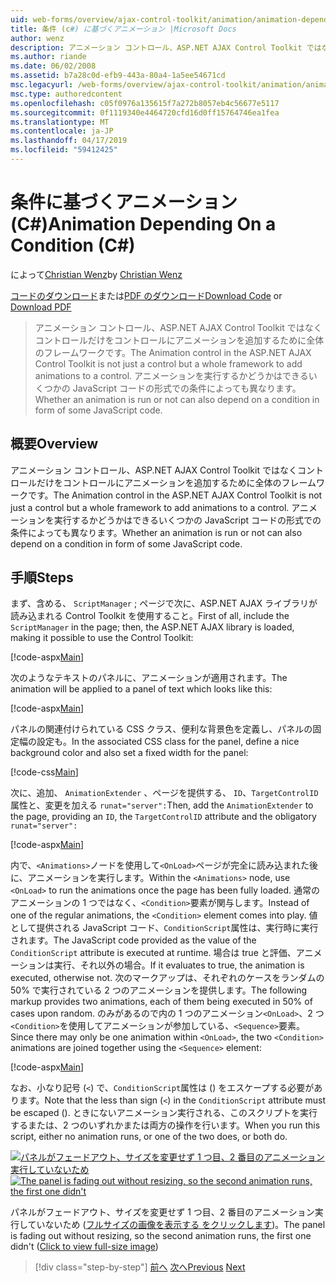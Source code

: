 ```yaml
---
uid: web-forms/overview/ajax-control-toolkit/animation/animation-depending-on-a-condition-cs
title: 条件 (c#) に基づくアニメーション |Microsoft Docs
author: wenz
description: アニメーション コントロール、ASP.NET AJAX Control Toolkit ではなくコントロールだけをコントロールにアニメーションを追加するために全体のフレームワークです。 アニメーションがかどうか.
ms.author: riande
ms.date: 06/02/2008
ms.assetid: b7a28c0d-efb9-443a-80a4-1a5ee54671cd
msc.legacyurl: /web-forms/overview/ajax-control-toolkit/animation/animation-depending-on-a-condition-cs
msc.type: authoredcontent
ms.openlocfilehash: c05f0976a135615f7a272b8057eb4c56677e5117
ms.sourcegitcommit: 0f1119340e4464720cfd16d0ff15764746ea1fea
ms.translationtype: MT
ms.contentlocale: ja-JP
ms.lasthandoff: 04/17/2019
ms.locfileid: "59412425"
---
```

# <a name="animation-depending-on-a-condition-c"></a><span data-ttu-id="1118d-104">条件に基づくアニメーション (C#)</span><span class="sxs-lookup"><span data-stu-id="1118d-104">Animation Depending On a Condition (C#)</span></span>

<span data-ttu-id="1118d-105">によって[Christian Wenz](https://github.com/wenz)</span><span class="sxs-lookup"><span data-stu-id="1118d-105">by [Christian Wenz](https://github.com/wenz)</span></span>

<span data-ttu-id="1118d-106">[コードのダウンロード](http://download.microsoft.com/download/f/9/a/f9a26acd-8df4-4484-8a18-199e4598f411/Animation4.cs.zip)または[PDF のダウンロード](http://download.microsoft.com/download/6/7/1/6718d452-ff89-4d3f-a90e-c74ec2d636a3/animation4CS.pdf)</span><span class="sxs-lookup"><span data-stu-id="1118d-106">[Download Code](http://download.microsoft.com/download/f/9/a/f9a26acd-8df4-4484-8a18-199e4598f411/Animation4.cs.zip) or [Download PDF](http://download.microsoft.com/download/6/7/1/6718d452-ff89-4d3f-a90e-c74ec2d636a3/animation4CS.pdf)</span></span>

> <span data-ttu-id="1118d-107">アニメーション コントロール、ASP.NET AJAX Control Toolkit ではなくコントロールだけをコントロールにアニメーションを追加するために全体のフレームワークです。</span><span class="sxs-lookup"><span data-stu-id="1118d-107">The Animation control in the ASP.NET AJAX Control Toolkit is not just a control but a whole framework to add animations to a control.</span></span> <span data-ttu-id="1118d-108">アニメーションを実行するかどうかはできるいくつかの JavaScript コードの形式での条件によっても異なります。</span><span class="sxs-lookup"><span data-stu-id="1118d-108">Whether an animation is run or not can also depend on a condition in form of some JavaScript code.</span></span>


## <a name="overview"></a><span data-ttu-id="1118d-109">概要</span><span class="sxs-lookup"><span data-stu-id="1118d-109">Overview</span></span>

<span data-ttu-id="1118d-110">アニメーション コントロール、ASP.NET AJAX Control Toolkit ではなくコントロールだけをコントロールにアニメーションを追加するために全体のフレームワークです。</span><span class="sxs-lookup"><span data-stu-id="1118d-110">The Animation control in the ASP.NET AJAX Control Toolkit is not just a control but a whole framework to add animations to a control.</span></span> <span data-ttu-id="1118d-111">アニメーションを実行するかどうかはできるいくつかの JavaScript コードの形式での条件によっても異なります。</span><span class="sxs-lookup"><span data-stu-id="1118d-111">Whether an animation is run or not can also depend on a condition in form of some JavaScript code.</span></span>

## <a name="steps"></a><span data-ttu-id="1118d-112">手順</span><span class="sxs-lookup"><span data-stu-id="1118d-112">Steps</span></span>

<span data-ttu-id="1118d-113">まず、含める、 `ScriptManager` ; ページで次に、ASP.NET AJAX ライブラリが読み込まれる Control Toolkit を使用すること。</span><span class="sxs-lookup"><span data-stu-id="1118d-113">First of all, include the `ScriptManager` in the page; then, the ASP.NET AJAX library is loaded, making it possible to use the Control Toolkit:</span></span>

[!code-aspx[Main](animation-depending-on-a-condition-cs/samples/sample1.aspx)]

<span data-ttu-id="1118d-114">次のようなテキストのパネルに、アニメーションが適用されます。</span><span class="sxs-lookup"><span data-stu-id="1118d-114">The animation will be applied to a panel of text which looks like this:</span></span>

[!code-aspx[Main](animation-depending-on-a-condition-cs/samples/sample2.aspx)]

<span data-ttu-id="1118d-115">パネルの関連付けられている CSS クラス、便利な背景色を定義し、パネルの固定幅の設定も。</span><span class="sxs-lookup"><span data-stu-id="1118d-115">In the associated CSS class for the panel, define a nice background color and also set a fixed width for the panel:</span></span>

[!code-css[Main](animation-depending-on-a-condition-cs/samples/sample3.css)]

<span data-ttu-id="1118d-116">次に、追加、 `AnimationExtender` 、ページを提供する、 `ID`、`TargetControlID`属性と、変更を加える `runat="server":`</span><span class="sxs-lookup"><span data-stu-id="1118d-116">Then, add the `AnimationExtender` to the page, providing an `ID`, the `TargetControlID` attribute and the obligatory `runat="server":`</span></span>

[!code-aspx[Main](animation-depending-on-a-condition-cs/samples/sample4.aspx)]

<span data-ttu-id="1118d-117">内で、`<Animations>`ノードを使用して`<OnLoad>`ページが完全に読み込まれた後に、アニメーションを実行します。</span><span class="sxs-lookup"><span data-stu-id="1118d-117">Within the `<Animations>` node, use `<OnLoad>` to run the animations once the page has been fully loaded.</span></span> <span data-ttu-id="1118d-118">通常のアニメーションの 1 つではなく、`<Condition>`要素が関与します。</span><span class="sxs-lookup"><span data-stu-id="1118d-118">Instead of one of the regular animations, the `<Condition>` element comes into play.</span></span> <span data-ttu-id="1118d-119">値として提供される JavaScript コード、`ConditionScript`属性は、実行時に実行されます。</span><span class="sxs-lookup"><span data-stu-id="1118d-119">The JavaScript code provided as the value of the `ConditionScript` attribute is executed at runtime.</span></span> <span data-ttu-id="1118d-120">場合は true と評価、アニメーションは実行、それ以外の場合。</span><span class="sxs-lookup"><span data-stu-id="1118d-120">If it evaluates to true, the animation is executed, otherwise not.</span></span> <span data-ttu-id="1118d-121">次のマークアップは、それぞれのケースをランダムの 50% で実行されている 2 つのアニメーションを提供します。</span><span class="sxs-lookup"><span data-stu-id="1118d-121">The following markup provides two animations, each of them being executed in 50% of cases upon random.</span></span> <span data-ttu-id="1118d-122">のみがあるので内の 1 つのアニメーション`<OnLoad>`、2 つ`<Condition>`を使用してアニメーションが参加している、`<Sequence>`要素。</span><span class="sxs-lookup"><span data-stu-id="1118d-122">Since there may only be one animation within `<OnLoad>`, the two `<Condition>` animations are joined together using the `<Sequence>` element:</span></span>

[!code-aspx[Main](animation-depending-on-a-condition-cs/samples/sample5.aspx)]

<span data-ttu-id="1118d-123">なお、小なり記号 (`<`) で、`ConditionScript`属性は () をエスケープする必要があります。</span><span class="sxs-lookup"><span data-stu-id="1118d-123">Note that the less than sign (`<`) in the `ConditionScript` attribute must be escaped ().</span></span> <span data-ttu-id="1118d-124">ときにないアニメーション実行される、このスクリプトを実行するまたは、2 つのいずれかまたは両方の操作を行います。</span><span class="sxs-lookup"><span data-stu-id="1118d-124">When you run this script, either no animation runs, or one of the two does, or both do.</span></span>


<span data-ttu-id="1118d-125">[![パネルがフェードアウト、サイズを変更せず 1 つ目、2 番目のアニメーション実行していないため](animation-depending-on-a-condition-cs/_static/image2.png)](animation-depending-on-a-condition-cs/_static/image1.png)</span><span class="sxs-lookup"><span data-stu-id="1118d-125">[![The panel is fading out without resizing, so the second animation runs, the first one didn't](animation-depending-on-a-condition-cs/_static/image2.png)](animation-depending-on-a-condition-cs/_static/image1.png)</span></span>

<span data-ttu-id="1118d-126">パネルがフェードアウト、サイズを変更せず 1 つ目、2 番目のアニメーション実行していないため ([フルサイズの画像を表示する をクリックします](animation-depending-on-a-condition-cs/_static/image3.png))。</span><span class="sxs-lookup"><span data-stu-id="1118d-126">The panel is fading out without resizing, so the second animation runs, the first one didn't ([Click to view full-size image](animation-depending-on-a-condition-cs/_static/image3.png))</span></span>

> [!div class="step-by-step"]
> <span data-ttu-id="1118d-127">[前へ](executing-several-animations-after-each-other-cs.md)
> [次へ](picking-one-animation-out-of-a-list-cs.md)</span><span class="sxs-lookup"><span data-stu-id="1118d-127">[Previous](executing-several-animations-after-each-other-cs.md)
[Next](picking-one-animation-out-of-a-list-cs.md)</span></span>
